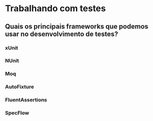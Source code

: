 # Trabalhando com testes

## Quais os principais frameworks que podemos usar no desenvolvimento de testes?

### xUnit

### NUnit

### Moq

### AutoFixture

### FluentAssertions

### SpecFlow